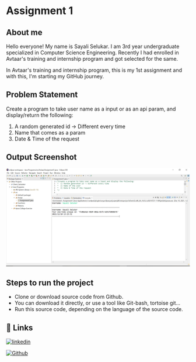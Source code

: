 # Assignment 1 

## About me
Hello everyone!
My name is Sayali Selukar. I am 3rd year undergraduate 
specialized in Computer Science Engineering. Recently 
I had enrolled in Avtaar's training and internship program and 
got selected for the same. 

In Avtaar's training and internship program, this is my 
1st assignment and with this, I'm starting my GitHub journey.


## Problem Statement 

Create a program to take user name as a input or as an api param, and display/return the following:
1. A random generated id -> Different every time
2. Name that comes as a param
3. Date & Time of the request

## Output Screenshot

![Output Screenshot](https://github.com/sayli15/Assignment1-Program-to-generate-unique-id/blob/main/1.PNG)

## Steps to run the project

* Clone or download source code from Github.
* You can download it directly, or use a tool like Git-bash, tortoise git...
* Run this source code, depending on the language of the source code.

## 🔗 Links

[![linkedin](https://img.shields.io/badge/linkedin-0A66C2?style=for-the-badge&logo=linkedin&logoColor=white)](https://www.linkedin.com/in/sayali-selukar-0742a71a5/)

[![Github](https://img.shields.io/badge/github-0A66C2?style=for-the-badge&logo=github&color=gray)](https://github.com/sayli15)
